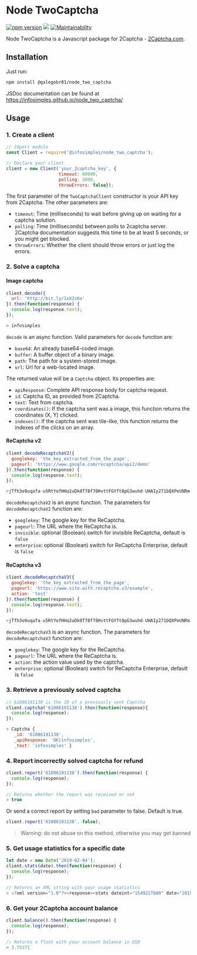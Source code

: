 # Node TwoCaptcha

[![npm version](https://badge.fury.io/js/%40infosimples%2Fnode_two_captcha.svg)](https://badge.fury.io/js/%40infosimples%2Fnode_two_captcha)
![](https://img.shields.io/github/license/infosimples/node_two_captcha.svg?style=flat)
[![Maintainability](https://api.codeclimate.com/v1/badges/78356b38afac3763f1fe/maintainability)](https://codeclimate.com/github/infosimples/node_two_captcha/maintainability)

Node TwoCaptcha is a Javascript package for 2Captcha -
[2Captcha.com](http://2captcha.com/?from=1025109).

## Installation

Just run:

```bash
npm install @galegobr01/node_two_captcha
```

JSDoc documentation can be found at https://infosimples.github.io/node_two_captcha/

## Usage

### 1. Create a client

```javascript
// Import module
const Client = require('@infosimples/node_two_captcha');

// Declare your client
client = new Client('your_2captcha_key', {
                    timeout: 60000,
                    polling: 5000,
                    throwErrors: false});
```

The first parameter of the `TwoCaptchaClient` constructor is your API key from
2Captcha. The other parameters are:

-   `timeout`: Time (milliseconds) to wait before giving up on waiting for a
    captcha solution.
-   `polling`: Time (milliseconds) between polls to 2captcha server. 2Captcha
    documentation suggests this time to be at least 5 seconds, or you might get
    blocked.
-   `throwErrors`: Whether the client should throw errors or just log the errors.

### 2. Solve a captcha

#### Image captcha

```javascript
client.decode({
  url: 'http://bit.ly/1xXZcKo'
}).then(function(response) {
  console.log(response.text);
});

> infosimples
```

`decode` is an async function. Valid parameters for `decode` function are:

-   `base64`: An already base64-coded image.
-   `buffer`: A buffer object of a binary image.
-   `path`: The path for a system-stored image.
-   `url`: Url for a web-located image.

The returned value will be a `Captcha` object. Its properties are:

-   `apiResponse`: Complete API response body for captcha request.
-   `id`: Captcha ID, as provided from 2Captcha.
-   `text`: Text from captcha.
-   `coordinates()`: If the captcha sent was a image, this function returns the
    coordinates (X, Y) clicked.
-   `indexes()`: If the captcha sent was tile-like, this function returns the
    indexes of the clicks on an array.

#### ReCaptcha v2

```javascript
client.decodeRecaptchaV2({
  googlekey: 'the_key_extracted_from_the_page',
  pageurl: 'https://www.google.com/recaptcha/api2/demo'
}).then(function(response) {
  console.log(response.text);
});

>jTfh3o9uqafa-u5RtYofHHo2uDk0T78f78HvttFGYft8pG3wuhd-UHAIy271bQXPeUNRm...
```

`decodeRecaptchaV2` is an async function. The parameters for `decodeRecaptchaV2`
function are:

-   `googlekey`: The google key for the ReCaptcha.
-   `pageurl`: The URL where the ReCaptcha is.
-   `invisible`: optional (Boolean) switch for invisible ReCaptcha, default is `false`
-   `enterprise`: optional (Boolean) switch for ReCaptcha Enterprise, default is `false`

#### ReCaptcha v3

```javascript
client.decodeRecaptchaV3({
  googlekey: 'the_key_extracted_from_the_page',
  pageurl: 'https://www.site.with.recaptcha.v3/example',
  action: 'test'
}).then(function(response) {
  console.log(response.text);
});

>jTfh3o9uqafa-u5RtYofHHo2uDk0T78f78HvttFGYft8pG3wuhd-UHAIy271bQXPeUNRm...
```

`decodeRecaptchaV3` is an async function. The parameters for `decodeRecaptchaV3`
function are:

-   `googlekey`: The google key for the ReCaptcha.
-   `pageurl`: The URL where the ReCaptcha is.
-   `action`: the action value used by the captcha.
-   `enterprise`: optional (Boolean) switch for ReCaptcha Enterprise, default is `false`

### 3. Retrieve a previously solved captcha

```javascript
// 61086191138 is the ID of a previously sent Captcha
client.captcha('61086191138').then(function(response){
  console.log(response);
});

> Captcha {
   _id: '61086191138',
   _apiResponse: 'OK|infosimples',
   _text: 'infosimples' }
```

### 4. Report incorrectly solved captcha for refund

```javascript
client.report('61086191138').then(function(response) {
  console.log(response);
});

// Returns whether the report was received or not
> true
```

Or send a correct report by setting `bad` parameter to false. Default is true.
```javascript
client.report('61086191138', false);
```

> Warning: do not abuse on this method, otherwise you may get banned

### 5. Get usage statistics for a specific date

```javascript
let date = new Date('2019-02-04');
client.stats(date).then(function(response) {
  console.log(response);
});

// Returns an XML string with your usage statistics
> <?xml version="1.0"?><response><stats dateint="1549227600" date="2019-02-04" hour="00"><volume>0</volume><money>0</money></stats><stats dateint="1549231200" date="2019-02-04" hour="01"><volume>0</volume><money>0</money></stats>...
```

### 6. Get your 2Captcha account balance

```javascript
client.balance().then(function(response) {
  console.log(response);
});

// Returns a float with your account balance in USD
> 3.75371
```
